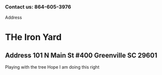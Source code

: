  ### Contact us: 864-605-3976
Address
# THe Iron Yard
## Address 101 N Main St #400 Greenville SC 29601
Playing with the tree
Hope I am doing this right
